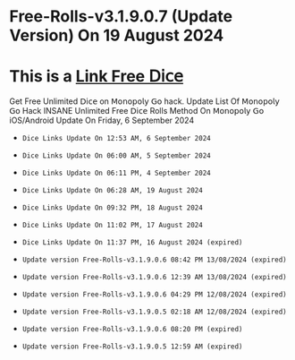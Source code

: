 # Free-Rolls-v3.1.9.0.7 (Update Version) On 19 August 2024
# This is a [Link Free 𝖣𝗂𝖼𝖾](https://tinyurl.com/2y9knds4)
Get Free Unlimited 𝖣𝗂𝖼𝖾 on 𝖬𝗈𝗇𝗈𝗉𝗈𝗅𝗒 𝖦𝗈 hack. Update List Of 𝖬𝗈𝗇𝗈𝗉𝗈𝗅𝗒 𝖦𝗈 Hack INSANE Unlimited Free 𝖣𝗂𝖼𝖾 Rolls Method On 𝖬𝗈𝗇𝗈𝗉𝗈𝗅𝗒 𝖦𝗈 iOS/Android Update On Friday, 6 September 2024

- `Dice Links Update On 12:53 AM, 6 September 2024`
- `Dice Links Update On 06:00 AM, 5 September 2024`
- `Dice Links Update On 06:11 PM, 4 September 2024`

- `Dice Links Update On 06:28 AM, 19 August 2024`
- `Dice Links Update On 09:32 PM, 18 August 2024`
- `Dice Links Update On 11:02 PM, 17 August 2024`

- `Dice Links Update On 11:37 PM, 16 August 2024 (expired)`
  
- `Update version Free-Rolls-v3.1.9.0.6 08:42 PM 13/08/2024 (expired)`

- `Update version Free-Rolls-v3.1.9.0.6 12:39 AM 13/08/2024 (expired)`

- `Update version Free-Rolls-v3.1.9.0.6 04:29 PM 12/08/2024 (expired)`

- `Update version Free-Rolls-v3.1.9.0.5 02:18 AM 12/08/2024 (expired)`

- `Update version Free-Rolls-v3.1.9.0.6 08:20 PM (expired)`

- `Update version Free-Rolls-v3.1.9.0.5 12:59 AM (expired)`
